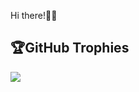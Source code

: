 Hi there!👋🏻
## 🏆GitHub Trophies
![](https://github-trophies.vercel.app/?username=iarpitsaxena&theme=onedark&no-frame=false&no-bg=true&margin-w=4)
